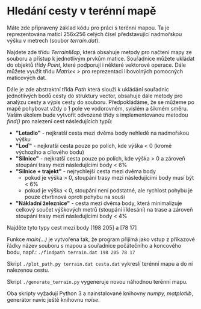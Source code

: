 # Hledání cesty v terénní mapě

Máte zde připravený základ kódu pro práci s terénní mapou. Ta je reprezentována maticí 256x256 celých čísel představující nadmořskou výšku v metrech (soubor *terrain.dat*).

Najdete zde třídu *TerrainMap*, která obsahuje metody pro načtení mapy ze souboru a přístup k jednotlivým prvkům matice. Souřadnice můžete ukládat do objektů třídy *Point*, které podporují i některé vektorové operace. Dále můžete využít třídu *Matrix< >* pro reprezentaci libovolných pomocných maticových dat.

Dále je zde abstraktní třída *Path* která slouží k ukládání souřadnic jednotlivých bodů cesty do struktury vector<Point>, obsahuje dále metody pro analýzu cesty a výpis cesty do souboru. Předpokládáme, že se můžeme po mapě pohybovat vždy o 1 pole ve vodorovném, svislém a šikmém směru. Vaším úkolem bude vytvořit odvozené třídy s implementovanou metodou *find()* pro nalezení cest následujících typů:

- **"Letadlo"** - nejkratší cesta mezi dvěma body nehledě na nadmořskou výšku
- **"Loď"** - nejkratší cesta pouze po polích, kde výška < 0 (kromě výchozího a cílového bodu)
- **"Silnice"** - nejkratší cesta pouze po polích, kde výška > 0 a zároveň stoupání trasy mezi následujícími body < 6%
- **"Silnice + trajekt"** - nejrychlejší cesta mezi dvěma body
  - pokud je výška > 0, stoupání trasy mezi následujícími body musí být < 6%
  - pokud je výška < 0, stoupání není podstatné, ale rychlost pohybu je pouze čtvrtinová oproti pohybu na souši
- **"Nákladní železnice"** - cesta mezi dvěma body, která minimalizuje celkový součet výškových metrů (stoupání i klesání) na trase a zároveň stoupání trasy mezi následujícími body < 4%

Najděte tyto typy cest mezi body [198 205] a [78 17]

Funkce *main(...)* je vytvořena tak, že program přijímá jako vstup z příkazové řádky název souboru s mapou a souřadnice počátečního a koncového bodu, např.:
 	`./findpath terrain.dat 198 205 78 17`

Skript `./plot_path.py terrain.dat cesta.dat` vykreslí terénní mapu a do ní nalezenou cestu.

Skript `./generate_terrain.py` vygeneruje novou náhodnou terénní mapu. 

Oba skripty vyžadují Python 3 a nainstalované knihovny *numpy, matplotlib*, generátor navíc ještě knihovnu *noise*.
